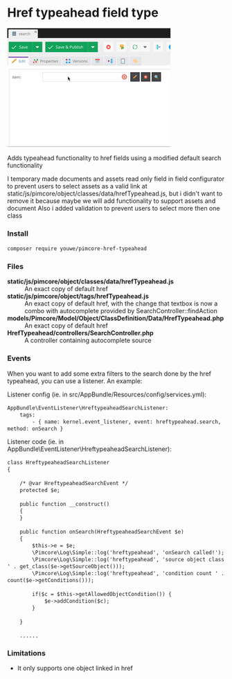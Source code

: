 # Href typeahead field type
![Demo](Docs/demo.gif)

Adds typeahead functionality to href fields using a modified default search functionality

I temporary made documents and assets read only field in field configurator to prevent users to
select assets as a valid link at static/js/pimcore/object/classes/data/hrefTypeahead.js, but i didn't want 
to remove it because maybe we will add functionality to support assets and document
Also i added validation to prevent users to select more then one class
### Install
```bash
composer require youwe/pimcore-href-typeahead
```
### Files 
<dl>
  <dt><strong>static/js/pimcore/object/classes/data/hrefTypeahead.js</strong></dt>
  <dd>An exact copy of default href</dd>
  
  <dt><strong>static/js/pimcore/object/tags/hrefTypeahead.js</strong></dt>
  <dd>An exact copy of default href, with the change that textbox is now a combo with autocomplete provided by SearchController::findAction</dd>
    
  <dt><strong>models/Pimcore/Model/Object/ClassDefinition/Data/HrefTypeahead.php</strong></dt>
  <dd>An exact copy of default href</dd>
  
  <dt><strong>HrefTypeahead/controllers/SearchController.php</strong></dt>
  <dd>A controller containing autocomplete source</dd>
</dl>

### Events

When you want to add some extra filters to the search done by the href typeahead, you can use a listener.
An example:

Listener config (ie. in src/AppBundle/Resources/config/services.yml):

    AppBundle\EventListener\HreftypeaheadSearchListener:
        tags:
            - { name: kernel.event_listener, event: hreftypeahead.search, method: onSearch }

Listener code (ie. in AppBundle\EventListener\HreftypeaheadSearchListener):

    class HreftypeaheadSearchListener
    {
    
        /* @var HreftypeaheadSearchEvent */
        protected $e;
    
        public function __construct()
        {
        }
    
        public function onSearch(HreftypeaheadSearchEvent $e)
        {
            $this->e = $e;
            \Pimcore\Log\Simple::log('hreftypeahead', 'onSearch called!');
            \Pimcore\Log\Simple::log('hreftypeahead', 'source object class ' . get_class($e->getSourceObject()));
            \Pimcore\Log\Simple::log('hreftypeahead', 'condition count ' . count($e->getConditions()));
    
            if($c = $this->getAllowedObjectCondition()) {
                $e->addCondition($c);
            }
    
        }
        
        ......


### Limitations
* It only supports one object linked in href
